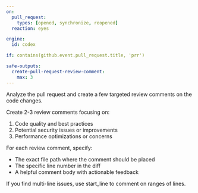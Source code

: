 ```yaml
---
on:
  pull_request:
    types: [opened, synchronize, reopened]
  reaction: eyes

engine: 
  id: codex

if: contains(github.event.pull_request.title, 'prr')

safe-outputs:
  create-pull-request-review-comment:
    max: 3
---
```


Analyze the pull request and create a few targeted review comments on the code changes.

Create 2-3 review comments focusing on:
1. Code quality and best practices
2. Potential security issues or improvements
3. Performance optimizations or concerns

For each review comment, specify:
- The exact file path where the comment should be placed
- The specific line number in the diff
- A helpful comment body with actionable feedback

If you find multi-line issues, use start_line to comment on ranges of lines.
